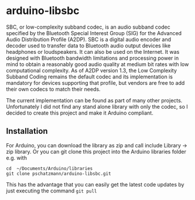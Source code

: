 # arduino-libsbc

SBC, or low-complexity subband codec, is an audio subband codec specified by the Bluetooth Special Interest Group (SIG) for the Advanced Audio Distribution Profile (A2DP). SBC is a digital audio encoder and decoder used to transfer data to Bluetooth audio output devices like headphones or loudspeakers. It can also be used on the Internet. It was designed with Bluetooth bandwidth limitations and processing power in mind to obtain a reasonably good audio quality at medium bit rates with low computational complexity. As of A2DP version 1.3, the Low Complexity Subband Coding remains the default codec and its implementation is mandatory for devices supporting that profile, but vendors are free to add their own codecs to match their needs.

The current implementation can be found as part of many other projects. Unfortunately I did not find any stand alone library with only the codec, so I decided to create this project and make it Arduino compliant.


## Installation

For Arduino, you can download the library as zip and call include Library -> zip library. Or you can git clone this project into the Arduino libraries folder e.g. with

```
cd  ~/Documents/Arduino/libraries
git clone pschatzmann/arduino-libsbc.git
```
This has the advantage that you can easily get the latest code updates by just executing the command ```git pull```





